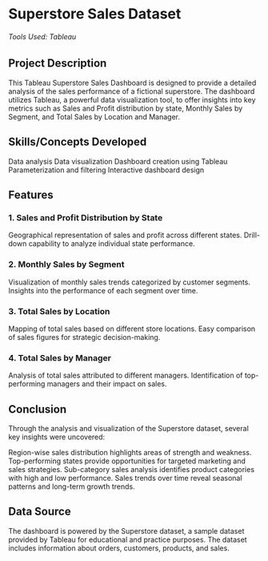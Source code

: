 # Superstore Sales Dataset
###### Tools Used: Tableau

## Project Description
This Tableau Superstore Sales Dashboard is designed to provide a detailed analysis of the sales performance of a fictional superstore. The dashboard utilizes Tableau, a powerful data visualization tool, to offer insights into key metrics such as Sales and Profit distribution by state, Monthly Sales by Segment, and Total Sales by Location and Manager.

## Skills/Concepts Developed
Data analysis
Data visualization
Dashboard creation using Tableau
Parameterization and filtering
Interactive dashboard design

## Features
### 1. Sales and Profit Distribution by State
Geographical representation of sales and profit across different states.
Drill-down capability to analyze individual state performance.
### 2. Monthly Sales by Segment
Visualization of monthly sales trends categorized by customer segments.
Insights into the performance of each segment over time.
### 3. Total Sales by Location
Mapping of total sales based on different store locations.
Easy comparison of sales figures for strategic decision-making.
### 4. Total Sales by Manager
Analysis of total sales attributed to different managers.
Identification of top-performing managers and their impact on sales.

## Conclusion
Through the analysis and visualization of the Superstore dataset, several key insights were uncovered:

Region-wise sales distribution highlights areas of strength and weakness.
Top-performing states provide opportunities for targeted marketing and sales strategies.
Sub-category sales analysis identifies product categories with high and low performance.
Sales trends over time reveal seasonal patterns and long-term growth trends.
## Data Source
The dashboard is powered by the Superstore dataset, a sample dataset provided by Tableau for educational and practice purposes. The dataset includes information about orders, customers, products, and sales.

